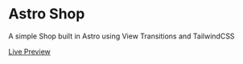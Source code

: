 # Astro Shop

A simple Shop built in Astro using View Transitions and TailwindCSS

[Live Preview](https://astro-shop-fawn.vercel.app/)

